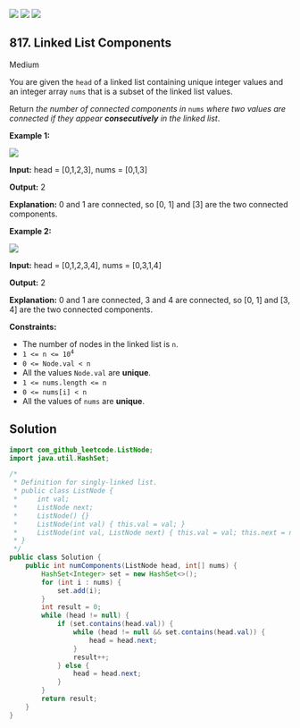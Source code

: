 [![](https://img.shields.io/github/stars/javadev/LeetCode-in-Java?label=Stars&style=flat-square)](https://github.com/javadev/LeetCode-in-Java)
[![](https://img.shields.io/github/forks/javadev/LeetCode-in-Java?label=Fork%20me%20on%20GitHub%20&style=flat-square)](https://github.com/javadev/LeetCode-in-Java/fork)
[![](https://img.shields.io/badge/-LeetCode%20in%20Kotlin-blue?style=flat-square)](https://github.com/javadev/LeetCode-in-Kotlin)

## 817\. Linked List Components

Medium

You are given the `head` of a linked list containing unique integer values and an integer array `nums` that is a subset of the linked list values.

Return _the number of connected components in_ `nums` _where two values are connected if they appear **consecutively** in the linked list_.

**Example 1:**

![](https://assets.leetcode.com/uploads/2021/07/22/lc-linkedlistcom1.jpg)

**Input:** head = [0,1,2,3], nums = [0,1,3]

**Output:** 2

**Explanation:** 0 and 1 are connected, so [0, 1] and [3] are the two connected components.

**Example 2:**

![](https://assets.leetcode.com/uploads/2021/07/22/lc-linkedlistcom2.jpg)

**Input:** head = [0,1,2,3,4], nums = [0,3,1,4]

**Output:** 2

**Explanation:** 0 and 1 are connected, 3 and 4 are connected, so [0, 1] and [3, 4] are the two connected components.

**Constraints:**

*   The number of nodes in the linked list is `n`.
*   <code>1 <= n <= 10<sup>4</sup></code>
*   `0 <= Node.val < n`
*   All the values `Node.val` are **unique**.
*   `1 <= nums.length <= n`
*   `0 <= nums[i] < n`
*   All the values of `nums` are **unique**.

## Solution

```java
import com_github_leetcode.ListNode;
import java.util.HashSet;

/*
 * Definition for singly-linked list.
 * public class ListNode {
 *     int val;
 *     ListNode next;
 *     ListNode() {}
 *     ListNode(int val) { this.val = val; }
 *     ListNode(int val, ListNode next) { this.val = val; this.next = next; }
 * }
 */
public class Solution {
    public int numComponents(ListNode head, int[] nums) {
        HashSet<Integer> set = new HashSet<>();
        for (int i : nums) {
            set.add(i);
        }
        int result = 0;
        while (head != null) {
            if (set.contains(head.val)) {
                while (head != null && set.contains(head.val)) {
                    head = head.next;
                }
                result++;
            } else {
                head = head.next;
            }
        }
        return result;
    }
}
```